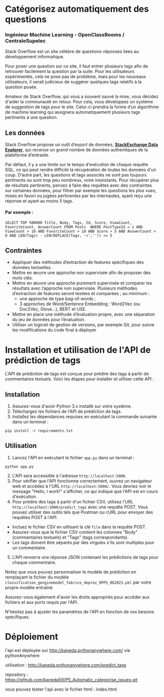 # Catégorisez automatiquement des questions
### Ingénieur Machine Learning - OpenClassRooms / CentraleSupelec

Stack Overflow est un site célèbre de questions-réponses liées au développement informatique.

Pour poser une question sur ce site, il faut entrer plusieurs tags afin de retrouver facilement la question par la suite. Pour les utilisateurs expérimentés, cela ne pose pas de problème, mais pour les nouveaux utilisateurs, il serait judicieux de suggérer quelques tags relatifs à la question posée.

Amateur de Stack Overflow, qui vous a souvent sauvé la mise, vous décidez d'aider la communauté en retour. Pour cela, vous développez un système de suggestion de tags pour le site. Celui-ci prendra la forme d’un algorithme de machine learning qui assignera automatiquement plusieurs tags pertinents à une question.

## Les données
Stack Overflow propose un outil d’export de données, [**StackExchange Data Explorer**](https://data.stackexchange.com/stackoverflow/query/new), qui recense un grand nombre de données authentiques de la plateforme d’entraide. 

Par défaut, il y a une limite sur le temps d'exécution de chaque requête SQL, ce qui peut rendre difficile la récupération de toutes les données d'un coup. D’autre part, les questions et tags associés ne sont pas toujours pertinents ou sont trop peu nombreux, voire inexistants. Pour récupérer plus de résultats pertinents, pensez à faire des requêtes avec des contraintes sur certaines données, pour filtrer par exemple les questions les plus vues, mises en favori ou jugées pertinentes par les internautes, ayant reçu une réponse et ayant au moins 5 tags.

#### Par exemple :
`SELECT TOP 500000 Title, Body, Tags, Id, Score, ViewCount, FavoriteCount, AnswerCount
FROM Posts 
WHERE PostTypeId = 1 AND ViewCount > 10 AND FavoriteCount > 10
AND Score > 5 AND AnswerCount > 0 AND LEN(Tags) - LEN(REPLACE(Tags, '<','')) >= 5`

## Contraintes 

* Appliquer des méthodes d’extraction de features spécifiques des données textuelles.
* Mettre en œuvre une approche non supervisée afin de proposer des mots clés.
* Mettre en œuvre une approche purement supervisée et comparer les résultats avec l’approche non supervisée. Plusieurs méthodes d’extraction de features seront testées et comparées ; au minimum :
  + une approche de type bag-of-words ;
  + 3 approches de Word/Sentence Embedding : Word2Vec (ou Doc2Vec, Glove…), BERT et USE. 
* Mettre en place une méthode d’évaluation propre, avec une séparation du jeu de données pour l’évaluation.
* Utiliser un logiciel de gestion de versions, par exemple Git, pour suivre les modifications du code final à déployer

# Installation et utilisation de l'API de prédiction de tags

L'API de prédiction de tags est conçue pour prédire des tags à partir de commentaires textuels. Voici les étapes pour installer et utiliser cette API :

## Installation
1. Assurez-vous d'avoir Python 3.x installé sur votre système.
2. Téléchargez les fichiers de l'API de prédiction de tags.
3. Installez les dépendances requises en exécutant la commande suivante dans un terminal :

`pip install -r requirements.txt`


## Utilisation
1. Lancez l'API en exécutant le fichier `app.py` dans un terminal :

`python app.py`

2. L'API sera accessible à l'adresse `http://localhost:5000`.
3. Pour vérifier que l'API fonctionne correctement, ouvrez un navigateur web et accédez à l'URL `http://localhost:5000/`. Vous devriez voir le message "Hello, I work!" s'afficher, ce qui indique que l'API est en cours d'exécution.
4. Pour prédire des tags à partir d'un fichier CSV, utilisez l'URL `http://localhost:5000/predict_tags` avec une requête POST. Vous pouvez utiliser des outils tels que Postman ou cURL pour envoyer des requêtes POST à l'API.
- Incluez le fichier CSV en utilisant la clé `file` dans la requête POST.
- Assurez-vous que le fichier CSV contient les colonnes "Body" (commentaires textuels) et "Tags" (tags correspondants).
- Les tags doivent être séparés par des virgules s'ils sont multiples pour un commentaire.
5. L'API renverra une réponse JSON contenant les prédictions de tags pour chaque commentaire.

Notez que vous pouvez personnaliser le modèle de prédiction en remplaçant le fichier du modèle `classification_genginemodel_fabrice_deprez_OPP5_062023.pkl` par votre propre modèle entraîné.

Assurez-vous également d'avoir les droits appropriés pour accéder aux fichiers et aux ports requis par l'API.

N'hésitez pas à ajuster les paramètres de l'API en fonction de vos besoins spécifiques.

# Déploiement
l'api est déployée sur http://kaneda.pythonanywhere.com/ via pythonAnywhere

utilisation : http://kaneda.pythonanywhere.com/predict_tags

repository : https://github.com/kaneda59/P5_Automatic_categorise_issues.git

vous pouvez tester l'api avec le fichier html : index.html
